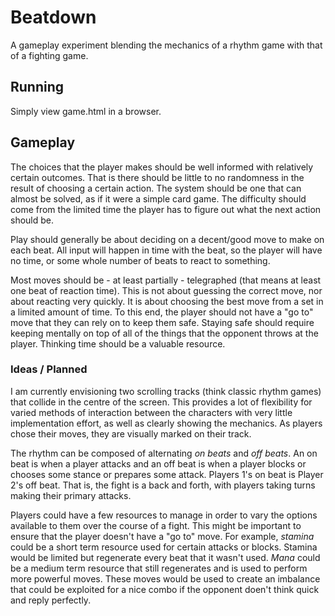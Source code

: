 Beatdown
========

A gameplay experiment blending the mechanics of a rhythm game with that of a fighting game.


Running
-------

Simply view game.html in a browser.


Gameplay
--------

The choices that the player makes should be well informed with relatively certain outcomes. That is
there should be little to no randomness in the result of choosing a certain action. The system
should be one that can almost be solved, as if it were a simple card game. The difficulty
should come from the limited time the player has to figure out what the next action should be.

Play should generally be about deciding on a decent/good move to make on each beat. All input will
happen in time with the beat, so the player will have no time, or some whole number of beats to
react to something. 

Most moves should be - at least partially - telegraphed (that means at least one beat of reaction
time). This is not about guessing the correct move, nor about reacting very quickly. It is about
choosing the best move from a set in a limited amount of time. To this end, the player should not
have a "go to" move that they can rely on to keep them safe. Staying safe should require keeping
mentally on top of all of the things that the opponent throws at the player. Thinking time should be
a valuable resource.

### Ideas / Planned 

I am currently envisioning two scrolling tracks (think classic rhythm games) that collide in the
centre of the screen. This provides a lot of flexibility for varied methods of interaction between
the characters with very little implementation effort, as well as clearly showing the mechanics. As
players chose their moves, they are visually marked on their track.

The rhythm can be composed of alternating *on beats* and *off beats*. An on beat is when a player
attacks and an off beat is when a player blocks or chooses some stance or prepares some attack.
Players 1's on beat is Player 2's off beat. That is, the fight is a back and forth, with players
taking turns making their primary attacks. 

Players could have a few resources to manage in order to vary the options available to them over the
course of a fight. This might be important to ensure that the player doesn't have a "go to" move.
For example, *stamina* could be a short term resource used for certain attacks or blocks. Stamina
would be limited but regenerate every beat that it wasn't used. *Mana* could be a medium term
resource that still regenerates and is used to perform more powerful moves. These moves would be
used to create an imbalance that could be exploited for a nice combo if the opponent doen't think
quick and reply perfectly.
